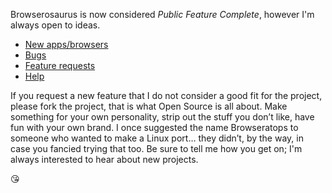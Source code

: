 Browserosaurus is now considered _Public Feature Complete_, however I'm always
open to ideas.

- [New apps/browsers](guide/supporting-a-browser-or-app.md)
- [Bugs](https://github.com/KavanShaban/browserosaurus/issues)
- [Feature requests](https://github.com/KavanShaban/browserosaurus/discussions/categories/ideas)
- [Help](https://github.com/KavanShaban/browserosaurus/discussions/categories/q-a)

If you request a new feature that I do not consider a good fit for the project,
please fork the project, that is what Open Source is all about. Make something
for your own personality, strip out the stuff you don’t like, have fun with your
own brand. I once suggested the name Browseratops to someone who wanted to make
a Linux port… they didn’t, by the way, in case you fancied trying that too. Be
sure to tell me how you get on; I'm always interested to hear about new
projects.

😘
